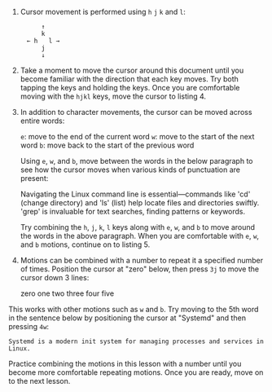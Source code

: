 1. Cursor movement is performed using `h` `j` `k` and `l`:

```text
         ↑
         k
     ← h   l →
         j
         ↓
```

2. Take a moment to move the cursor around this document until you become
   familiar with the direction that each key moves. Try both tapping the keys
   and holding the keys. Once you are comfortable moving with the `hjkl` keys,
   move the cursor to listing 4.

3. In addition to character movements, the cursor can be moved across entire
   words:

     `e`: move to the end of the current word
     `w`: move to the start of the next word
     `b`: move back to the start of the previous word

   Using `e`, `w`, and `b`, move between the words in the below paragraph to
   see how the cursor moves when various kinds of punctuation are present:

     Navigating the Linux command line is essential—commands like 'cd' (change
     directory) and 'ls' (list) help locate files and directories swiftly.
     'grep' is invaluable for text searches, finding patterns or keywords.

   Try combining the `h`, `j`, `k`, `l` keys along with `e`, `w`, and `b` to
   move around the words in the above paragraph. When you are comfortable with
   `e`, `w`, and `b` motions, continue on to listing 5.

4. Motions can be combined with a number to repeat it a specified number of
   times. Position the cursor at "zero" below, then press `3j` to move the
   cursor down 3 lines:
   
     zero
     one
     two
     three
     four
     five

  This works with other motions such as `w` and `b`. Try moving to the 5th word
  in the sentence below by positioning the cursor at "Systemd" and then
  pressing `4w`:

    Systemd is a modern init system for managing processes and services in Linux.

  Practice combining the motions in this lesson with a number until you become
  more comfortable repeating motions. Once you are ready, move on to the next
  lesson.
